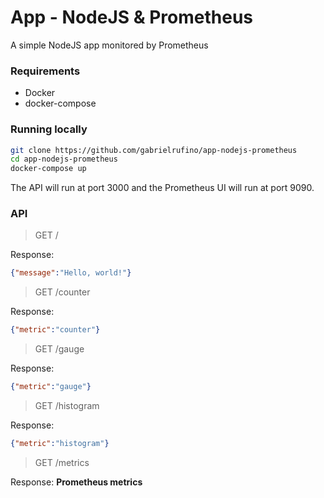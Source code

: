 # App - NodeJS & Prometheus

A simple NodeJS app monitored by Prometheus

### Requirements

* Docker
* docker-compose

### Running locally

```bash
git clone https://github.com/gabrielrufino/app-nodejs-prometheus
cd app-nodejs-prometheus
docker-compose up
```

The API will run at port 3000 and the Prometheus UI will run at port 9090.

### API

> GET /

Response:
```json
{"message":"Hello, world!"}
```

> GET /counter

Response:
```json
{"metric":"counter"}
```

> GET /gauge

Response:
```json
{"metric":"gauge"}
```

> GET /histogram

Response:
```json
{"metric":"histogram"}
```

> GET /metrics

Response: **Prometheus metrics**
